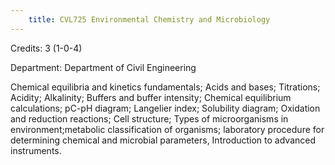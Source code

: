 ```yaml
---
    title: CVL725 Environmental Chemistry and Microbiology
---
```

Credits: 3 (1-0-4)

Department: Department of Civil Engineering

Chemical equilibria and kinetics fundamentals; Acids and bases; Titrations; Acidity; Alkalinity; Buffers and buffer intensity; Chemical equilibrium calculations; pC-pH diagram; Langelier index; Solubility diagram; Oxidation and reduction reactions; Cell structure; Types of microorganisms in environment;metabolic classification of organisms; laboratory procedure for determining chemical and microbial parameters, Introduction to advanced instruments.